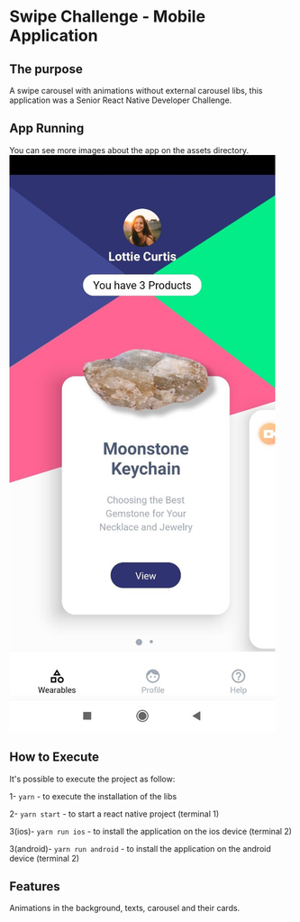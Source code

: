 # Swipe Challenge - Mobile Application

## The purpose
A swipe carousel with animations without external carousel libs, this application was a Senior React Native Developer Challenge.

## App Running
You can see more images about the app on the assets directory.
<img src="https://github.com/Gisleude/swipechallengeapp/blob/master/assets/1.jpeg"
     alt="First Image"
     style="float: center; margin-right: 10px;" />
## How to Execute
It's possible to execute the project as follow:

1- `yarn` - to execute the installation of the libs

2- `yarn start` - to start a react native project (terminal 1)

3(ios)- `yarn run ios` - to install the application on the ios device (terminal 2)

3(android)- `yarn run android` - to install the application on the android device (terminal 2)
## Features
Animations in the background, texts, carousel and their cards.
